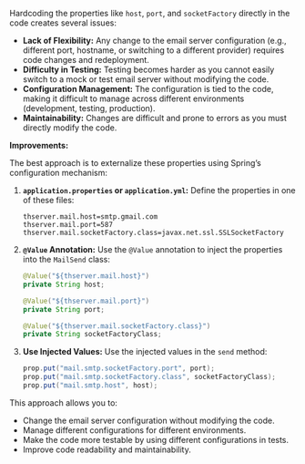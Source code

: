 Hardcoding the properties like `host`, `port`, and `socketFactory` directly in the code creates several issues:

*   **Lack of Flexibility:**  Any change to the email server configuration (e.g., different port, hostname, or switching to a different provider) requires code changes and redeployment.
*   **Difficulty in Testing:**  Testing becomes harder as you cannot easily switch to a mock or test email server without modifying the code.
*   **Configuration Management:**  The configuration is tied to the code, making it difficult to manage across different environments (development, testing, production).
*   **Maintainability:**  Changes are difficult and prone to errors as you must directly modify the code.

**Improvements:**

The best approach is to externalize these properties using Spring’s configuration mechanism:

1.  **`application.properties` or `application.yml`:** Define the properties in one of these files:

    ```properties
    thserver.mail.host=smtp.gmail.com
    thserver.mail.port=587
    thserver.mail.socketFactory.class=javax.net.ssl.SSLSocketFactory
    ```

2.  **`@Value` Annotation:** Use the `@Value` annotation to inject the properties into the `MailSend` class:

    ```java
    @Value("${thserver.mail.host}")
    private String host;

    @Value("${thserver.mail.port}")
    private String port;

    @Value("${thserver.mail.socketFactory.class}")
    private String socketFactoryClass;
    ```

3.  **Use Injected Values:** Use the injected values in the `send` method:

    ```java
    prop.put("mail.smtp.socketFactory.port", port);
    prop.put("mail.smtp.socketFactory.class", socketFactoryClass);
    prop.put("mail.smtp.host", host);
    ```

This approach allows you to:

*   Change the email server configuration without modifying the code.
*   Manage different configurations for different environments.
*   Make the code more testable by using different configurations in tests.
*   Improve code readability and maintainability.